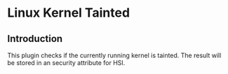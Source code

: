 Linux Kernel Tainted
====================

Introduction
------------

This plugin checks if the currently running kernel is tainted. The result will
be stored in an security attribute for HSI.
